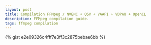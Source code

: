 ```yaml
---
layout: post
title: Compilation FFMpeg / NVENC + QSV + VAAPI + VDPAU + OpenCL
description: FFMpeg compilation guide.
tags: ffmpeg compilation
---
```


{% gist e2e09326c4fff7e3ff3c2875bebae6bb %}
